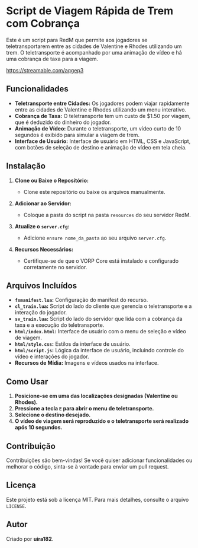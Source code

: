 # Script de Viagem Rápida de Trem com Cobrança

Este é um script para RedM que permite aos jogadores se teletransportarem entre as cidades de Valentine e Rhodes utilizando um trem. O teletransporte é acompanhado por uma animação de vídeo e há uma cobrança de taxa para a viagem.

https://streamable.com/aqgep3

## Funcionalidades

- **Teletransporte entre Cidades:** Os jogadores podem viajar rapidamente entre as cidades de Valentine e Rhodes utilizando um menu interativo.
- **Cobrança de Taxa:** O teletransporte tem um custo de $1.50 por viagem, que é deduzido do dinheiro do jogador.
- **Animação de Vídeo:** Durante o teletransporte, um vídeo curto de 10 segundos é exibido para simular a viagem de trem.
- **Interface de Usuário:** Interface de usuário em HTML, CSS e JavaScript, com botões de seleção de destino e animação de vídeo em tela cheia.

## Instalação

1. **Clone ou Baixe o Repositório:**
   - Clone este repositório ou baixe os arquivos manualmente.

2. **Adicionar ao Servidor:**
   - Coloque a pasta do script na pasta `resources` do seu servidor RedM.

3. **Atualize o `server.cfg`:**
   - Adicione `ensure nome_da_pasta` ao seu arquivo `server.cfg`.

4. **Recursos Necessários:**
   - Certifique-se de que o VORP Core está instalado e configurado corretamente no servidor.

## Arquivos Incluídos

- **`fxmanifest.lua`:** Configuração do manifest do recurso.
- **`cl_train.lua`:** Script do lado do cliente que gerencia o teletransporte e a interação do jogador.
- **`sv_train.lua`:** Script do lado do servidor que lida com a cobrança da taxa e a execução do teletransporte.
- **`html/index.html`:** Interface de usuário com o menu de seleção e vídeo de viagem.
- **`html/style.css`:** Estilos da interface de usuário.
- **`html/script.js`:** Lógica da interface de usuário, incluindo controle do vídeo e interações do jogador.
- **Recursos de Mídia:** Imagens e vídeos usados na interface.

## Como Usar

1. **Posicione-se em uma das localizações designadas (Valentine ou Rhodes).**
2. **Pressione a tecla `E` para abrir o menu de teletransporte.**
3. **Selecione o destino desejado.**
4. **O vídeo de viagem será reproduzido e o teletransporte será realizado após 10 segundos.**

## Contribuição

Contribuições são bem-vindas! Se você quiser adicionar funcionalidades ou melhorar o código, sinta-se à vontade para enviar um pull request.

## Licença

Este projeto está sob a licença MIT. Para mais detalhes, consulte o arquivo `LICENSE`.

## Autor

Criado por **uira182**.
